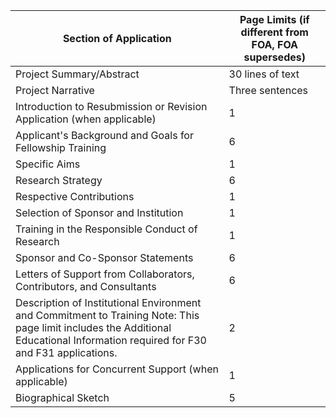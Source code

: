 Section of Application|Page Limits (if different from FOA, FOA supersedes)
----------------------|---------------------------------------------------
Project Summary/Abstract|30 lines of text
Project Narrative|Three sentences
Introduction to Resubmission or Revision Application (when applicable)|1
Applicant's Background and Goals for Fellowship Training|6
Specific Aims|1
Research Strategy|6
Respective Contributions|1
Selection of Sponsor and Institution|1
Training in the Responsible Conduct of Research|1
Sponsor and Co-Sponsor Statements|6
Letters of Support from Collaborators, Contributors, and Consultants|6
Description of Institutional Environment and Commitment to Training Note: This page limit includes the Additional Educational Information required for F30 and F31 applications.|2
Applications for Concurrent Support (when applicable)|1
Biographical Sketch|5
